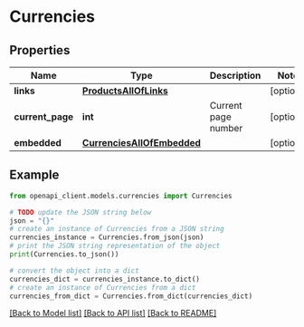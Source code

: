 # Currencies


## Properties

Name | Type | Description | Notes
------------ | ------------- | ------------- | -------------
**links** | [**ProductsAllOfLinks**](ProductsAllOfLinks.md) |  | [optional] 
**current_page** | **int** | Current page number | [optional] 
**embedded** | [**CurrenciesAllOfEmbedded**](CurrenciesAllOfEmbedded.md) |  | [optional] 

## Example

```python
from openapi_client.models.currencies import Currencies

# TODO update the JSON string below
json = "{}"
# create an instance of Currencies from a JSON string
currencies_instance = Currencies.from_json(json)
# print the JSON string representation of the object
print(Currencies.to_json())

# convert the object into a dict
currencies_dict = currencies_instance.to_dict()
# create an instance of Currencies from a dict
currencies_from_dict = Currencies.from_dict(currencies_dict)
```
[[Back to Model list]](../README.md#documentation-for-models) [[Back to API list]](../README.md#documentation-for-api-endpoints) [[Back to README]](../README.md)


